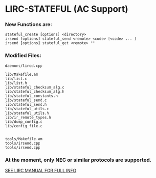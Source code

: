 # LIRC-STATEFUL (AC Support)
### New Functions are:	
```
stateful_create [options] <directory>
irsend [options] stateful_send <remote> <code> [<code> ... ]
irsend [options] stateful_get <remote> ""
```

### Modified Files:
```
daemons/lircd.cpp

lib/Makefile.am
lib/list.c
lib/list.h
lib/stateful_checksum_alg.c
lib/stateful_checksum_alg.h
lib/stateful_constants.h
lib/stateful_send.c
lib/stateful_send.h
lib/stateful_utils.c
lib/stateful_utils.h
lib/ir_remote_types.h
lib/dump_config.c
lib/config_file.c


tools/Makefile.am
tools/irsend.cpp
tools/irsend.cpp
```

### At the moment, only NEC or similar protocols are supported.

[SEE LIRC MANUAL FOR FULL INFO](http://www.lirc.org/html/index.html)

